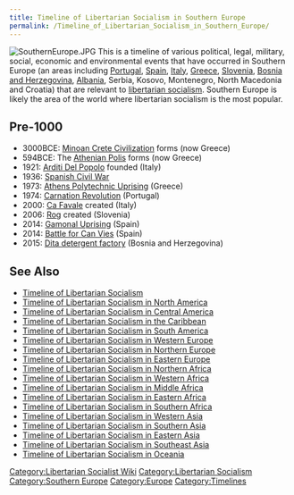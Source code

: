 ```yaml
---
title: Timeline of Libertarian Socialism in Southern Europe
permalink: /Timeline_of_Libertarian_Socialism_in_Southern_Europe/
---
```


![](SouthernEurope.JPG "SouthernEurope.JPG") This is a timeline of
various political, legal, military, social, economic and environmental
events that have occurred in Southern Europe (an areas including
[Portugal](Portugal "wikilink"), [Spain](Spain "wikilink"),
[Italy](Italy "wikilink"), [Greece](Greece "wikilink"),
[Slovenia](Slovenia "wikilink"), [Bosnia and
Herzegovina](Bosnia "wikilink"), [Albania](Albania "wikilink"), Serbia,
Kosovo, Montenegro, North Macedonia and Croatia) that are relevant to
[libertarian socialism](Libertarian_Socialism "wikilink"). Southern
Europe is likely the area of the world where libertarian socialism is
the most popular.

## Pre-1000

- 3000BCE: [Minoan Crete
  Civilization](Minoan_Crete_Civilization "wikilink") forms (now Greece)
- 594BCE: The [Athenian Polis](Athenian_Polis "wikilink") forms (now
  Greece)
- 1921: [Arditi Del Popolo](Arditi_Del_Popolo "wikilink") founded
  (Italy)
- 1936: [Spanish Civil War](Spanish_Civil_War "wikilink")
- 1973: [Athens Polytechnic
  Uprising](Athens_Polytechnic_Uprising "wikilink") (Greece)
- 1974: [Carnation Revolution](Carnation_Revolution "wikilink")
  (Portugal)
- 2000: [Ca Favale](Ca_Favale "wikilink") created (Italy)
- 2006: [Rog](Rog "wikilink") created (Slovenia)
- 2014: [Gamonal Uprising](Gamonal_Uprising "wikilink") (Spain)
- 2014: [Battle for Can Vies](Battle_for_Can_Vies "wikilink") (Spain)
- 2015: [Dita detergent factory](Dita_(Factory) "wikilink") (Bosnia and
  Herzegovina)

## See Also

- [Timeline of Libertarian
  Socialism](Timeline_of_Libertarian_Socialism "wikilink")
- [Timeline of Libertarian Socialism in North
  America](Timeline_of_Libertarian_Socialism_in_North_America "wikilink")
- [Timeline of Libertarian Socialism in Central
  America](Timeline_of_Libertarian_Socialism_in_Central_America "wikilink")
- [Timeline of Libertarian Socialism in the
  Caribbean](Timeline_of_Libertarian_Socialism_in_the_Caribbean "wikilink")
- [Timeline of Libertarian Socialism in South
  America](Timeline_of_Libertarian_Socialism_in_South_America "wikilink")
- [Timeline of Libertarian Socialism in Western
  Europe](Timeline_of_Libertarian_Socialism_in_Western_Europe "wikilink")
- [Timeline of Libertarian Socialism in Northern
  Europe](Timeline_of_Libertarian_Socialism_in_Northern_Europe "wikilink")
- [Timeline of Libertarian Socialism in Eastern
  Europe](Timeline_of_Libertarian_Socialism_in_Eastern_Europe "wikilink")
- [Timeline of Libertarian Socialism in Northern
  Africa](Timeline_of_Libertarian_Socialism_in_Northern_Africa "wikilink")
- [Timeline of Libertarian Socialism in Western
  Africa](Timeline_of_Libertarian_Socialism_in_Western_Africa "wikilink")
- [Timeline of Libertarian Socialism in Middle
  Africa](Timeline_of_Libertarian_Socialism_in_Middle_Africa "wikilink")
- [Timeline of Libertarian Socialism in Eastern
  Africa](Timeline_of_Libertarian_Socialism_in_Eastern_Africa "wikilink")
- [Timeline of Libertarian Socialism in Southern
  Africa](Timeline_of_Libertarian_Socialism_in_Southern_Africa "wikilink")
- [Timeline of Libertarian Socialism in Western
  Asia](Timeline_of_Libertarian_Socialism_in_Western_Asia "wikilink")
- [Timeline of Libertarian Socialism in Southern
  Asia](Timeline_of_Libertarian_Socialism_in_Southern_Asia "wikilink")
- [Timeline of Libertarian Socialism in Eastern
  Asia](Timeline_of_Libertarian_Socialism_in_Eastern_Asia "wikilink")
- [Timeline of Libertarian Socialism in Southeast
  Asia](Timeline_of_Libertarian_Socialism_in_Southeast_Asia "wikilink")
- [Timeline of Libertarian Socialism in
  Oceania](Timeline_of_Libertarian_Socialism_in_Oceania "wikilink")

[Category:Libertarian Socialist
Wiki](Category:Libertarian_Socialist_Wiki "wikilink")
[Category:Libertarian
Socialism](Category:Libertarian_Socialism "wikilink") [Category:Southern
Europe](Category:Southern_Europe "wikilink")
[Category:Europe](Category:Europe "wikilink")
[Category:Timelines](Category:Timelines "wikilink")